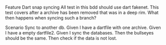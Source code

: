 Feature Dart snap syncing
All test in this bdd should use dart fakenet. This test covers after a archive has been removed that was in a deep rim. What then happens when syncing such a branch?

Scenario Sync to another db.
Given I have a dartfile with one archive.
Given I have a empty dartfile2.
Given I sync the databases.
Then the bullseyes should be the same.
Then check if the data is not lost.


